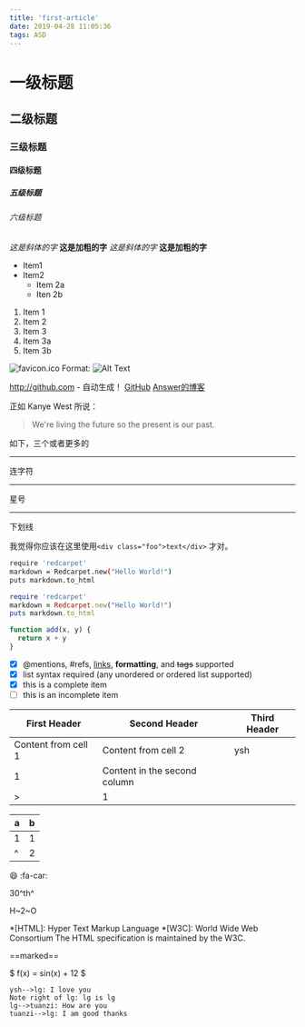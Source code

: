 ```yaml
---
title: 'first-article'
date: 2019-04-28 11:05:36
tags: ASD
---
```


# 一级标题
<!--more-->
## 二级标题
### 三级标题
#### 四级标题
##### 五级标题
###### 六级标题

*这是斜体的字*  **这是加粗的字**
_这是斜体的字_  __这是加粗的字__
* Item1
* Item2
  * Item 2a
  * Iten 2b

1. Item 1
1. Item 2
1. Item 3
  1. Item 3a
  1. Item 3b

![favicon.ico](../assets/img/favicon.ico)
Format: ![Alt Text](../assets/img/favicon.ico)


http://github.com - 自动生成！
[GitHub](http://github.com)
[Answer的博客](https://yshAnswer.github.io)

正如 Kanye West 所说：

> We're living the future so
> the present is our past.

如下，三个或者更多的

---
连字符
***
星号
___
下划线

我觉得你应该在这里使用`<div class="foo">text</div>` 才对。

```bash {.line-numbers highlight=10-20}
require 'redcarpet'
markdown = Redcarpet.new("Hello World!")
puts markdown.to_html
```

```ruby {.line-numbers}
require 'redcarpet'
markdown = Redcarpet.new("Hello World!")
puts markdown.to_html
```

```javascript {.class1 .class .line-numbers highlight=[1-10,15,20-22]}
function add(x, y) {
  return x + y
}
```

- [x] @mentions, #refs, [links](), **formatting**, and <del>tags</del> supported
- [x] list syntax required (any unordered or ordered list supported)
- [x] this is a complete item
- [ ] this is an incomplete item

| First Header | Second Header | Third Header |
| ------------ | ------------- | ------------- |
| Content from cell 1 | Content from cell 2 | ysh |
| 1 | Content in the second column |
| > | 1 |  |

| a  | b |
|---|---|
| 1  | 1 |
| ^ | 2 |

:smile:
:fa-car:

30^th^

H~2~O

*[HTML]: Hyper Text Markup Language
*[W3C]:  World Wide Web Consortium
The HTML specification
is maintained by the W3C.

==marked==

$ f(x) = sin(x) + 12 $

```sequence {theme="hand"}
ysh-->lg: I love you
Note right of lg: lg is lg
lg-->tuanzi: How are you
tuanzi-->lg: I am good thanks
```



<!-- @import "[TOC]" {cmd="toc" depthFrom=1 depthTo=6 orderedList=false} -->  
